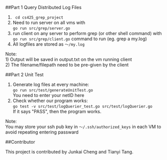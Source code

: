 ##Part 1 Query Distributed Log Files
1. ``` cd cs425_grep_project```
1. Need to run server on all vms with <br>```go run src/grep/server.go```
2. run client on any server to perform grep (or other shell command) with <br>```go run src/grep/client.go```
    command to run (eg. grep a my.log)
3. All logfiles are stored as ```～/my.log``` 

Note:<br>
	1) Output will be saved in output.txt on the vm running client<br>
	2) The filename/filepath need to be pre-given by the client

##Part 2 Unit Test
1. Generate log files at every machine:<br>```go run src/test/generateUnitTest.go```<br>You need to enter your netID here
2. Check whether our program works: <br>```go test -v src/test/logQuerier_test.go src/test/logQuerier.go``` <br>If it says "PASS", then the program works.

Note:<br>
	You may store your ssh pub key in ```～/.ssh/authorized_keys``` in each VM to avoid repeating entering passward
	
	
##Contributor

This project is contributed by Junkai Cheng and Tianyi Tang.
